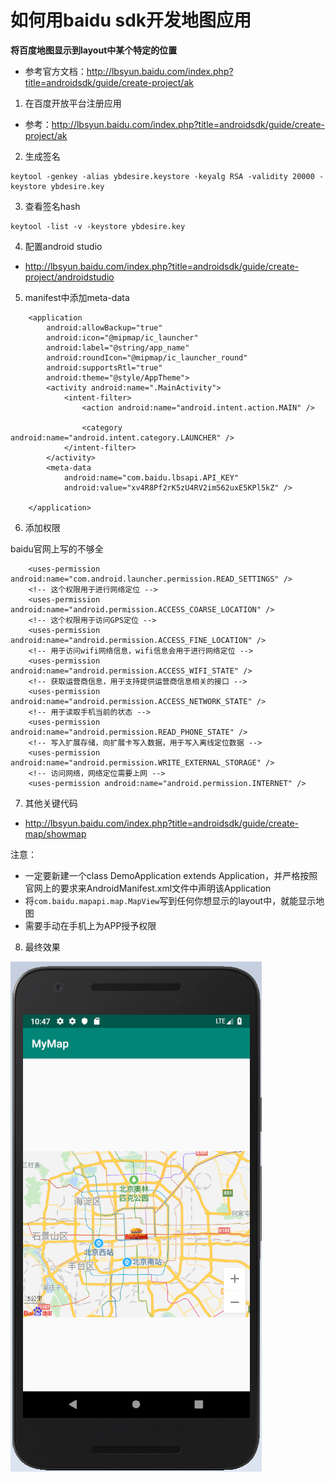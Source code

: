# 如何用baidu sdk开发地图应用

**将百度地图显示到layout中某个特定的位置**

* 参考官方文档：http://lbsyun.baidu.com/index.php?title=androidsdk/guide/create-project/ak





1. 在百度开放平台注册应用

* 参考：http://lbsyun.baidu.com/index.php?title=androidsdk/guide/create-project/ak

2. 生成签名

```
keytool -genkey -alias ybdesire.keystore -keyalg RSA -validity 20000 -keystore ybdesire.key
```

3. 查看签名hash

```
keytool -list -v -keystore ybdesire.key
```

4. 配置android studio

* http://lbsyun.baidu.com/index.php?title=androidsdk/guide/create-project/androidstudio

5. manifest中添加meta-data

```
    <application
        android:allowBackup="true"
        android:icon="@mipmap/ic_launcher"
        android:label="@string/app_name"
        android:roundIcon="@mipmap/ic_launcher_round"
        android:supportsRtl="true"
        android:theme="@style/AppTheme">
        <activity android:name=".MainActivity">
            <intent-filter>
                <action android:name="android.intent.action.MAIN" />

                <category android:name="android.intent.category.LAUNCHER" />
            </intent-filter>
        </activity>
        <meta-data
            android:name="com.baidu.lbsapi.API_KEY"
            android:value="xv4R8Pf2rK5zU4RV2im562uxE5KPl5kZ" />

    </application>
```


6. 添加权限

baidu官网上写的不够全

```
    <uses-permission android:name="com.android.launcher.permission.READ_SETTINGS" />
    <!-- 这个权限用于进行网络定位 -->
    <uses-permission android:name="android.permission.ACCESS_COARSE_LOCATION" />
    <!-- 这个权限用于访问GPS定位 -->
    <uses-permission android:name="android.permission.ACCESS_FINE_LOCATION" />
    <!-- 用于访问wifi网络信息，wifi信息会用于进行网络定位 -->
    <uses-permission android:name="android.permission.ACCESS_WIFI_STATE" />
    <!-- 获取运营商信息，用于支持提供运营商信息相关的接口 -->
    <uses-permission android:name="android.permission.ACCESS_NETWORK_STATE" />
    <!-- 用于读取手机当前的状态 -->
    <uses-permission android:name="android.permission.READ_PHONE_STATE" />
    <!-- 写入扩展存储，向扩展卡写入数据，用于写入离线定位数据 -->
    <uses-permission android:name="android.permission.WRITE_EXTERNAL_STORAGE" />
    <!-- 访问网络，网络定位需要上网 -->
    <uses-permission android:name="android.permission.INTERNET" />
```

7. 其他关键代码

* http://lbsyun.baidu.com/index.php?title=androidsdk/guide/create-map/showmap


注意：
* 一定要新建一个class DemoApplication extends Application，并严格按照官网上的要求来AndroidManifest.xml文件中声明该Application
* 将`com.baidu.mapapi.map.MapView`写到任何你想显示的layout中，就能显示地图
* 需要手动在手机上为APP授予权限


8. 最终效果

![alt tag](screenshot.png)


